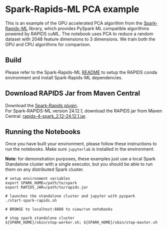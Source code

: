 # Spark-Rapids-ML PCA example

This is an example of the GPU accelerated PCA algorithm from the [Spark-Rapids-ML](https://github.com/NVIDIA/spark-rapids-ml) library, which provides PySpark ML compatible algorithms powered by RAPIDS cuML. 
The notebook uses PCA to reduce a random dataset with 2048 feature dimensions to 3 dimensions. We train both the GPU and CPU algorithms for comparison. 

## Build

Please refer to the Spark-Rapids-ML [README](https://github.com/NVIDIA/spark-rapids-ml/blob/HEAD/python) to setup the RAPIDS conda environment and install Spark-Rapids-ML dependencies. 

## Download RAPIDS Jar from Maven Central

Download the [Spark-Rapids plugin](https://nvidia.github.io/spark-rapids/docs/download.html#download-rapids-accelerator-for-apache-spark-v24081).  
For Spark-RAPIDS-ML version 24.12.1, download the RAPIDS jar from Maven Central: [rapids-4-spark_2.12-24.12.1.jar](https://repo1.maven.org/maven2/com/nvidia/rapids-4-spark_2.12/24.12.1/rapids-4-spark_2.12-24.12.1.jar). 

## Running the Notebooks

Once you have built your environment, please follow these instructions to run the notebooks. Make sure `jupyterlab` is installed in the environment.

**Note**: for demonstration purposes, these examples just use a local Spark Standalone cluster with a single executor, but you should be able to run them on any distributed Spark cluster.
```
# setup environment variables
export SPARK_HOME=/path/to/spark
export RAPIDS_JAR=/path/to/rapids.jar

# launches the standalone cluster and jupyter with pyspark
./start-spark-rapids.sh

# BROWSE to localhost:8888 to view/run notebooks

# stop spark standalone cluster
${SPARK_HOME}/sbin/stop-worker.sh; ${SPARK_HOME}/sbin/stop-master.sh
```
